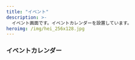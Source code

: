 ```yaml
---
title: "イベント"
description: >-
  イベント画面です。イベントカレンダーを設置しています。
heroimg: /img/hei_256x128.jpg
---
```


<!--

基本的に記述は不要です。

記述すると、画面下部に表示されます

-->

### イベントカレンダー